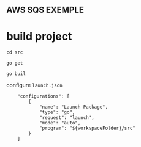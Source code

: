 ## AWS SQS EXEMPLE 

# build project 

```
cd src
```
```
go get
```
```
go buil
````

configure `launch.json`

```
    "configurations": [
        {
            "name": "Launch Package",
            "type": "go",
            "request": "launch",
            "mode": "auto",
            "program": "${workspaceFolder}/src"
        }
    ]
```
